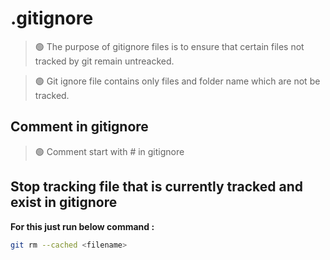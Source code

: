 .gitignore
===========

> 🟢 The purpose of gitignore files is to ensure that certain files not tracked by git remain untreacked.

> 🟢 Git ignore file contains only files and folder name which are not be tracked.

## Comment in gitignore

> 🟢 Comment start with # in gitignore

## Stop tracking file that is currently tracked and exist in gitignore

**For this just run below command :**

```bash
git rm --cached <filename>
```